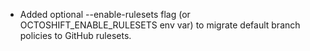 

- Added optional --enable-rulesets flag (or OCTOSHIFT_ENABLE_RULESETS env var) to migrate default branch policies to GitHub rulesets.
